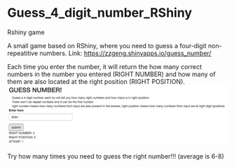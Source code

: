 # Guess_4_digit_number_RShiny
Rshiny game

A small game based on RShiny, where you need to guess a four-digit non-repeatitive numbers. 
Link: https://zzgeng.shinyapps.io/guess_number/

Each time you enter the number, it will return the how many correct numbers in the number you entered (RIGHT NUMBER) and how many of them are also located at the right position (RIGHT POSITION). 
![alt text](https://github.com/zzgeng/Guess_4_digit_number_RShiny/blob/main/example_screenshot.png)

Try how many times you need to guess the right number!!! (average is 6-8)
